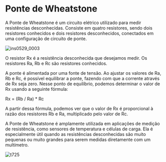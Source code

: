 # Ponte de Wheatstone

A Ponte de Wheatstone é um circuito elétrico utilizado para medir resistências desconhecidas. Consiste em quatro resistores, sendo dois resistores conhecidos e dois resistores desconhecidos, conectados em uma configuração de circuito de ponte.

![ins0529_0003](https://github.com/alighieribot/arduino-ide-python/assets/131944578/110eb298-84eb-4e50-a5dc-853582004358)

O resistor Rx é a resistência desconhecida que desejamos medir. Os resistores Ra, Rb e Rc são resistores conhecidos.

A ponte é alimentada por uma fonte de tensão. Ao ajustar os valores de Ra, Rb e Rc, é possível equilibrar a ponte, fazendo com que a corrente através de Rx seja zero. Nesse ponto de equilíbrio, podemos determinar o valor de Rx usando a seguinte fórmula:

Rx = (Rb / Ra) * Rc

A partir dessa fórmula, podemos ver que o valor de Rx é proporcional à razão dos resistores Rb e Ra, multiplicado pelo valor de Rc.

A Ponte de Wheatstone é amplamente utilizada em aplicações de medição de resistência, como sensores de temperatura e células de carga. Ela é especialmente útil quando as resistências desconhecidas são muito pequenas ou muito grandes para serem medidas diretamente com um multímetro.

![t725](https://github.com/alighieribot/arduino-ide-python/assets/131944578/fee67a0a-2ffa-4d11-bff5-d0c253698a01)
